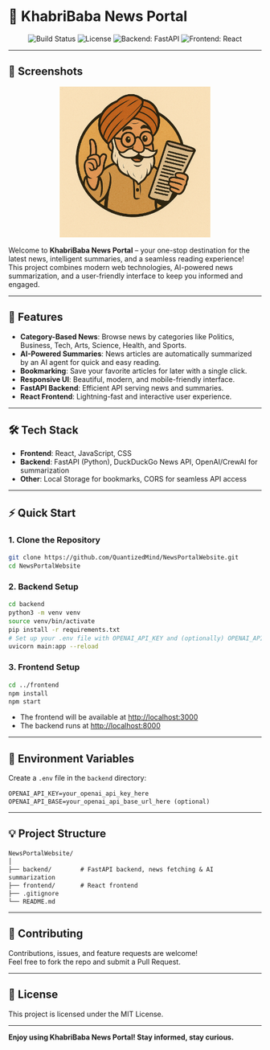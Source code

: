 # 📰 KhabriBaba News Portal

<p align="center">
  <img src="https://img.shields.io/badge/build-passing-brightgreen" alt="Build Status"/>
  <img src="https://img.shields.io/badge/license-MIT-blue.svg" alt="License"/>
  <img src="https://img.shields.io/badge/backend-FastAPI-blue" alt="Backend: FastAPI"/>
  <img src="https://img.shields.io/badge/frontend-React-blue" alt="Frontend: React"/>
</p>

---

## 📸 Screenshots

<p align="center">
  <img src="/frontend/src/assets/khabribaba-logo.png" alt="Homepage Screenshot" width="300"/>
  <!-- Add more screenshots as needed -->
</p>


Welcome to **KhabriBaba News Portal** – your one-stop destination for the latest news, intelligent summaries, and a seamless reading experience!  
This project combines modern web technologies, AI-powered news summarization, and a user-friendly interface to keep you informed and engaged.

---

## 🚀 Features

- **Category-Based News**: Browse news by categories like Politics, Business, Tech, Arts, Science, Health, and Sports.
- **AI-Powered Summaries**: News articles are automatically summarized by an AI agent for quick and easy reading.
- **Bookmarking**: Save your favorite articles for later with a single click.
- **Responsive UI**: Beautiful, modern, and mobile-friendly interface.
- **FastAPI Backend**: Efficient API serving news and summaries.
- **React Frontend**: Lightning-fast and interactive user experience.

---

## 🛠️ Tech Stack

- **Frontend**: React, JavaScript, CSS
- **Backend**: FastAPI (Python), DuckDuckGo News API, OpenAI/CrewAI for summarization
- **Other**: Local Storage for bookmarks, CORS for seamless API access

---

## ⚡ Quick Start

### 1. Clone the Repository

```bash
git clone https://github.com/QuantizedMind/NewsPortalWebsite.git
cd NewsPortalWebsite
```

### 2. Backend Setup

```bash
cd backend
python3 -m venv venv
source venv/bin/activate
pip install -r requirements.txt
# Set up your .env file with OPENAI_API_KEY and (optionally) OPENAI_API_BASE
uvicorn main:app --reload
```

### 3. Frontend Setup

```bash
cd ../frontend
npm install
npm start
```
- The frontend will be available at [http://localhost:3000](http://localhost:3000)
- The backend runs at [http://localhost:8000](http://localhost:8000)

---

## 🧩 Environment Variables

Create a `.env` file in the `backend` directory:

```
OPENAI_API_KEY=your_openai_api_key_here
OPENAI_API_BASE=your_openai_api_base_url_here (optional)
```

---

## 💡 Project Structure

```
NewsPortalWebsite/
│
├── backend/        # FastAPI backend, news fetching & AI summarization
├── frontend/       # React frontend
├── .gitignore
└── README.md
```

---

## 🤝 Contributing

Contributions, issues, and feature requests are welcome!  
Feel free to fork the repo and submit a Pull Request.

---

## 📄 License

This project is licensed under the MIT License.

---

**Enjoy using KhabriBaba News Portal! Stay informed, stay curious.**
